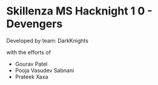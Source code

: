 # Skillenza MS Hacknight 1 0 - Devengers

Developed by team: DarkKnights

with the efforts of
- Gourav Patel
- Pooja Vasudev Sabnani
- Prateek Xaxa
